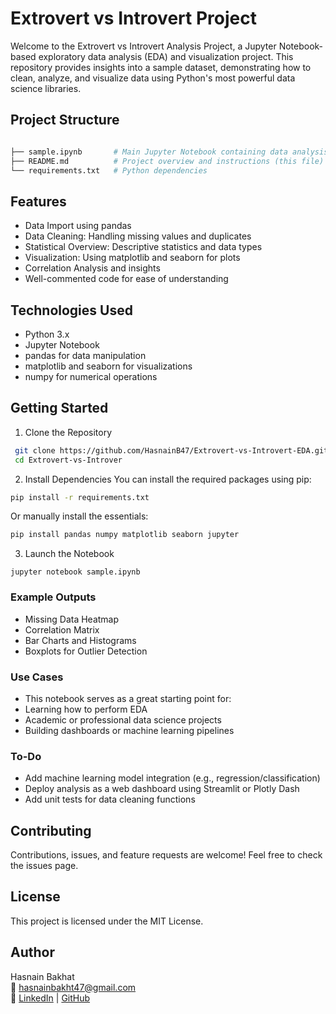 # Extrovert vs Introvert Project
Welcome to the Extrovert vs Introvert Analysis Project, a Jupyter Notebook-based exploratory data analysis (EDA) and visualization project. This repository provides insights into a sample dataset, demonstrating how to clean, analyze, and visualize data using Python's most powerful data science libraries.

## Project Structure

``` bash

├── sample.ipynb       # Main Jupyter Notebook containing data analysis
├── README.md          # Project overview and instructions (this file)
└── requirements.txt   # Python dependencies 
```

## Features
- Data Import using pandas
- Data Cleaning: Handling missing values and duplicates
- Statistical Overview: Descriptive statistics and data types
- Visualization: Using matplotlib and seaborn for plots
- Correlation Analysis and insights
- Well-commented code for ease of understanding

## Technologies Used
- Python 3.x
- Jupyter Notebook
- pandas for data manipulation
- matplotlib and seaborn for visualizations
- numpy for numerical operations

## Getting Started
1. Clone the Repository
``` bash 
 git clone https://github.com/HasnainB47/Extrovert-vs-Introvert-EDA.git
 cd Extrovert-vs-Introver
```
2. Install Dependencies
You can install the required packages using pip:

``` bash
pip install -r requirements.txt
```

Or manually install the essentials:

``` bash
pip install pandas numpy matplotlib seaborn jupyter
```
3. Launch the Notebook
```
jupyter notebook sample.ipynb
```

### Example Outputs
- Missing Data Heatmap
- Correlation Matrix
- Bar Charts and Histograms
- Boxplots for Outlier Detection


### Use Cases
- This notebook serves as a great starting point for:
- Learning how to perform EDA
- Academic or professional data science projects
- Building dashboards or machine learning pipelines

### To-Do
 - Add machine learning model integration (e.g., regression/classification)
- Deploy analysis as a web dashboard using Streamlit or Plotly Dash
- Add unit tests for data cleaning functions

## Contributing
Contributions, issues, and feature requests are welcome!
Feel free to check the issues page.

## License
This project is licensed under the MIT License.

## Author 
Hasnain Bakhat  
📧 [hasnainbakht47@gmail.com](hasnainbakht47@gmail.com)    
🔗 [LinkedIn](https://www.linkedin.com/in/hasnain-bakhat/) | [GitHub](https://github.com/HasnainB47)